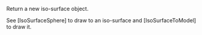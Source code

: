 Return a new iso-surface object.

See [IsoSurfaceSphere] to draw to an iso-surface and [IsoSurfaceToModel] to draw it.